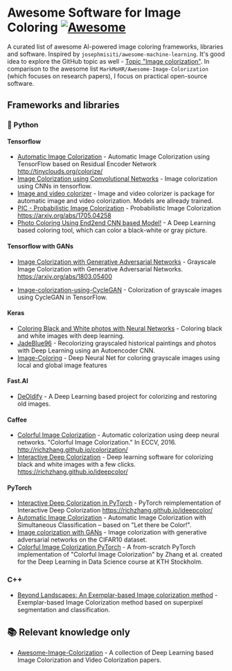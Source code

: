 # Awesome Software for Image Coloring [![Awesome](https://cdn.rawgit.com/sindresorhus/awesome/d7305f38d29fed78fa85652e3a63e154dd8e8829/media/badge.svg)](https://github.com/sindresorhus/awesome)

A curated list of awesome AI-powered image coloring frameworks, libraries and software. Inspired by `josephmisiti/awesome-machine-learning`. It's good idea to explore the GitHub topic as well - [Topic "Image colorization"](https://github.com/topics/image-colorization). In comparison to the awesome list `MarkMoHR/Awesome-Image-Colorization` (which focuses on research papers), I focus on practical open-source software. 

## Frameworks and libraries

### :snake: Python

#### Tensorflow

* [Automatic Image Colorization](https://github.com/Armour/Automatic-Image-Colorization) - Automatic Image Colorization using TensorFlow based on Residual Encoder Network http://tinyclouds.org/colorize/
* [Image Colorization using Convolutional Networks](https://github.com/shekkizh/Colorization.tensorflow) - Image colorization using CNNs in tensorflow.
* [Image and video colorizer](https://github.com/PrimozGodec/ImageColorization) - Image and video colorizer is package for automatic image and video colorization. Models are allready trained.
* [PIC - Probabilistic Image Colorization](https://github.com/ameroyer/PIC) - Probabilistic Image Colorization https://arxiv.org/abs/1705.04258
* [Photo Coloring Using End2end CNN based Model!](https://github.com/AbdelrahmanRadwan/photo-coloring) - A Deep Learning based coloring tool, which can color a black-white or gray picture.

#### Tensorflow with GANs

* [Image Colorization with Generative Adversarial Networks](https://github.com/ImagingLab/Colorizing-with-GANs) - 
Grayscale Image Colorization with Generative Adversarial Networks. https://arxiv.org/abs/1803.05400

* [Image-colorization-using-CycleGAN](https://github.com/ArkaJU/Image-Colorization-CycleGAN) - Colorization of grayscale images using CycleGAN in TensorFlow.

#### Keras

* [Coloring Black and White photos with Neural Networks](https://github.com/emilwallner/Coloring-greyscale-images) - Coloring black and white images with deep learning.
* [JadeBlue96](https://github.com/JadeBlue96/Image-Colorization-of-Historical-Paintings) - Recolorizing grayscaled historical paintings and photos with Deep Learning using an Autoencoder CNN.
* [Image-Coloring](https://github.com/aman-chauhan/Image-Coloring) - Deep Neural Net for coloring grayscale images using local and global image features

#### Fast.AI

* [DeOldify](https://github.com/jantic/DeOldify) - A Deep Learning based project for colorizing and restoring old images.

#### Caffee

* [Colorful Image Colorization](https://github.com/richzhang/colorization) - Automatic colorization using deep neural networks. "Colorful Image Colorization." In ECCV, 2016. http://richzhang.github.io/colorization/
* [Interactive Deep Colorization](https://github.com/junyanz/interactive-deep-colorization) - Deep learning software for colorizing black and white images with a few clicks. https://richzhang.github.io/ideepcolor/

#### PyTorch

* [Interactive Deep Colorization in PyTorch](https://github.com/richzhang/colorization-pytorch) - PyTorch reimplementation of Interactive Deep Colorization https://richzhang.github.io/ideepcolor/
* [Automatic Image Colorization](https://github.com/kainoj/colnet) - Automatic Image Colorization with Simultaneous Classification – based on "Let there be Color!".
* [Image colorization with GANs](https://github.com/karoly-hars/GAN_image_colorizing) - Image colorization with generative adversarial networks on the CIFAR10 dataset.
* [Colorful Image Colorization PyTorch](https://github.com/Time0o/pytorch-colorful-colorization) - A from-scratch PyTorch implementation of "Colorful Image Colorization" by Zhang et al. created for the Deep Learning in Data Science course at KTH Stockholm.

### C++

* [Beyond Landscapes: An Exemplar-based Image colorization method](https://github.com/saulo-p/Exemplar-Image-Colorization) - Exemplar-based Image Colorization method based on superpixel segmentation and classification.

## :books: Relevant knowledge only

* [Awesome-Image-Colorization](https://github.com/MarkMoHR/Awesome-Image-Colorization) - A collection of Deep Learning based Image Colorization and Video Colorization papers.

